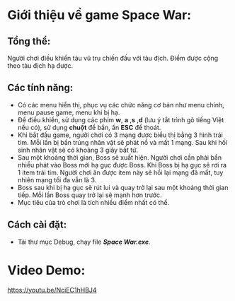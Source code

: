 # Giới thiệu về game Space War:

## Tổng thể:
Người chơi điều khiển tàu vũ trụ chiến đấu với tàu địch. Điểm được cộng theo tàu địch hạ được.

## Các tính năng:
- Có các menu hiển thị, phục vụ các chức năng cơ bản như menu chính, menu pause game, menu khi bị hạ.
- Để điều khiển, sử dụng các phím **w**, **a** ,**s** ,**d** (lưu ý tắt trình gõ tiếng Việt nếu có), sử dụng **chuột** để bắn, ấn **ESC** để thoát.
- Khi bắt đầu game, người chơi có 3 mạng được biểu thị bằng 3 hình trái tim. Mỗi lần bị bắn trúng nhân vật sẽ phát nổ và mất 1 mạng. Sau khi hồi sinh nhân vật sẽ có khoảng 3 giây bất tử.
- Sau một khoảng thời gian, Boss sẽ xuất hiện. Người chơi cần phải bắn nhiều phát vào Boss mới hạ gục được Boss. Khi Boss bị hạ gục sẽ rơi ra 1 item trái tim. Người chơi ăn được item này sẽ hồi lại mạng đã mất, tuy nhiên mạng tối đa vẫn là 3.
- Boss sau khi bị hạ gục sẽ rút lui và quay trở lại sau một khoảng thời gian tiếp. Mỗi lần Boss quay trở lại sẽ mạnh hơn trước.
- Mục tiêu của trò chơi là tích nhiều điểm nhất có thể.

## Cách cài đặt:
- Tải thư mục Debug, chạy file ***Space War.exe***.

# Video Demo:
https://youtu.be/NciEC1hHBJ4
